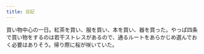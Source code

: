 ```yaml
---
title: 日記
---
```


買い物中心の一日。紅茶を買い、服を買い、本を買い、器を買った。やっぱ四条で買い物をするのは若干ストレスがあるので、通るルートをあらかじめ選んでおく必要はありそう。帰り際に桜が咲いていた。